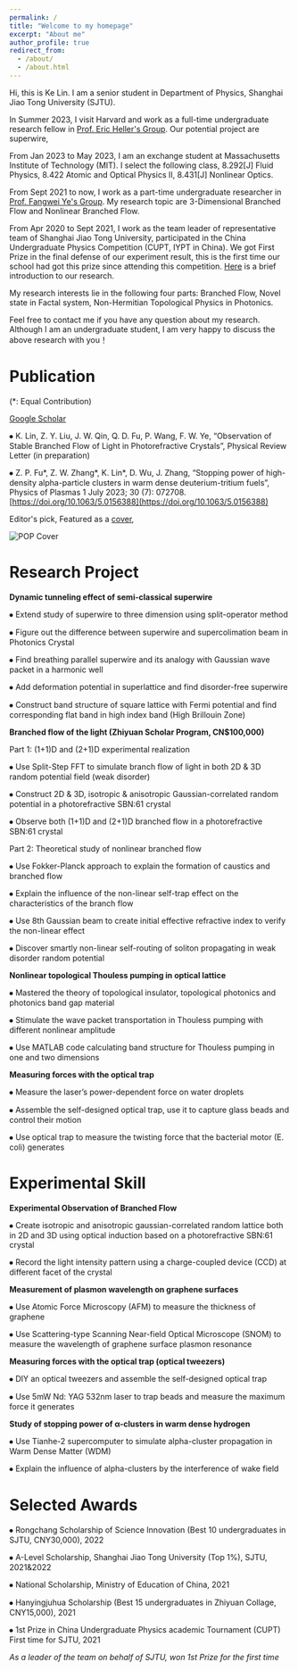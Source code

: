 ```yaml
---
permalink: /
title: "Welcome to my homepage"
excerpt: "About me"
author_profile: true
redirect_from: 
  - /about/
  - /about.html
---
```


Hi, this is Ke Lin. I am a senior student in Department of Physics, Shanghai Jiao Tong University (SJTU).

In Summer 2023, I visit Harvard and work as a full-time undergraduate research fellow in [Prof. Eric Heller's Group](https://www-heller.harvard.edu/). Our potential project are superwire,

From Jan 2023 to May 2023, I am an exchange student at Massachusetts Institute of Technology (MIT). I select the following class, 8.292[J] Fluid Physics, 8.422 Atomic and Optical Physics II, 8.431[J] Nonlinear Optics.

From Sept 2021 to now, I work as a part-time undergraduate researcher in [Prof. Fangwei Ye's Group](https://www.physics.sjtu.edu.cn/jsml/yefangwei.html). My research topic are 3-Dimensional Branched Flow and Nonlinear Branched Flow.

From Apr 2020 to Sept 2021, I work as the team leader of representative team of Shanghai Jiao Tong University, participated in the China Undergraduate Physics Competition (CUPT, IYPT in China). We got First Prize in the final defense of our experiment result, this is the first time our school had got this prize since attending this competition. [Here](https://github.com/KeLin666/KeLin666.github.io/blob/master/files/2-Circling%20Magnet.pdf) is a brief introduction to our research.

My research interests lie in the following four parts: Branched Flow, Novel state in Factal system, Non-Hermitian Topological Physics in Photonics.

Feel free to contact me if you have any question about my research. Although I am an undergraduate student, I am very happy to discuss the above research with you！


Publication
======
(\*: Equal Contribution)

[Google Scholar](https://scholar.google.com/citations?user=VcBPUQwAAAAJ&hl=en)

⦁ K. Lin, Z. Y. Liu, J. W. Qin, Q. D. Fu, P. Wang, F. W. Ye, “Observation of Stable Branched Flow of Light in Photorefractive Crystals”, Physical Review Letter (in preparation)

⦁ Z. P. Fu*, Z. W. Zhang*, K. Lin*, D. Wu, J. Zhang, “Stopping power of high-density alpha-particle clusters in warm dense deuterium-tritium fuels”, Physics of Plasmas 1 July 2023; 30 (7): 072708. [https://doi.org/10.1063/5.0156388](https://doi.org/10.1063/5.0156388)

Editor's pick, Featured as a [cover](https://KeLin666.github.io/images/POP-coverimage.jpg),

![POP Cover](https://KeLin666.github.io/images/POP-coverimage.jpg)



Research Project
======

**Dynamic tunneling effect of semi-classical superwire**


⦁ Extend study of superwire to three dimension using split-operator method

⦁ Figure out the difference between superwire and supercolimation beam in Photonics Crystal

⦁ Find breathing parallel superwire and its analogy with Gaussian wave packet in a harmonic well

⦁ Add deformation potential in superlattice and find disorder-free superwire

⦁ Construct band structure of square lattice with Fermi potential and find corresponding flat band in high index band (High Brillouin Zone)


**Branched flow of the light (Zhiyuan Scholar Program, CN$100,000)**


Part 1: (1+1)D and (2+1)D experimental realization

⦁ Use Split-Step FFT to simulate branch flow of light in both 2D & 3D random potential field (weak disorder)

⦁ Construct 2D & 3D, isotropic & anisotropic Gaussian-correlated random potential in a photorefractive SBN:61 crystal

⦁ Observe both (1+1)D and (2+1)D branched flow in a photorefractive SBN:61 crystal


Part 2: Theoretical study of nonlinear branched flow

⦁ Use Fokker-Planck approach to explain the formation of caustics and branched flow

⦁ Explain the influence of the non-linear self-trap effect on the characteristics of the branch flow

⦁ Use 8th Gaussian beam to create initial effective refractive index to verify the non-linear effect

⦁ Discover smartly non-linear self-routing of soliton propagating in weak disorder random potential



**Nonlinear topological Thouless pumping in optical lattice**


⦁ Mastered the theory of topological insulator, topological photonics and photonics band gap material

⦁ Stimulate the wave packet transportation in Thouless pumping with different nonlinear amplitude

⦁ Use MATLAB code calculating band structure for Thouless pumping in one and two dimensions


**Measuring forces with the optical trap**


⦁ Measure the laser’s power-dependent force on water droplets

⦁ Assemble the self-designed optical trap, use it to capture glass beads and control their motion

⦁ Use optical trap to measure the twisting force that the bacterial motor (E. coli) generates


Experimental Skill
======

**Experimental Observation of Branched Flow**

⦁ Create isotropic and anisotropic gaussian-correlated random lattice both in 2D and 3D using optical induction based on a photorefractive SBN:61 crystal

⦁ Record the light intensity pattern using a charge-coupled device (CCD) at different facet of the crystal


**Measurement of plasmon wavelength on graphene surfaces**

⦁ Use Atomic Force Microscopy (AFM) to measure the thickness of graphene

⦁ Use Scattering-type Scanning Near-field Optical Microscope (SNOM) to measure the wavelength of graphene surface plasmon resonance

**Measuring forces with the optical trap (optical tweezers)**

⦁ DIY an optical tweezers and assemble the self-designed optical trap

⦁ Use 5mW Nd: YAG 532nm laser to trap beads and measure the maximum force it generates

**Study of stopping power of α-clusters in warm dense hydrogen**

⦁ Use Tianhe-2 supercomputer to simulate alpha-cluster propagation in Warm Dense Matter (WDM)

⦁ Explain the influence of alpha-clusters by the interference of wake field


Selected Awards
======

⦁ Rongchang Scholarship of Science Innovation (Best 10 undergraduates in SJTU, CNY30,000), 2022

⦁ A-Level Scholarship, Shanghai Jiao Tong University (Top 1%), SJTU, 2021&2022                                   

⦁ National Scholarship, Ministry of Education of China, 2021

⦁ Hanyingjuhua Scholarship (Best 15 undergraduates in Zhiyuan Collage, CNY15,000), 2021

⦁ 1st Prize in China Undergraduate Physics academic Tournament (CUPT) First time for SJTU, 2021

  _As a leader of the team on behalf of SJTU, won 1st Prize for the first time_


